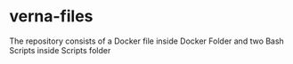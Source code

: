 # verna-files

The repository consists of a Docker file inside Docker Folder and two Bash Scripts inside Scripts folder
